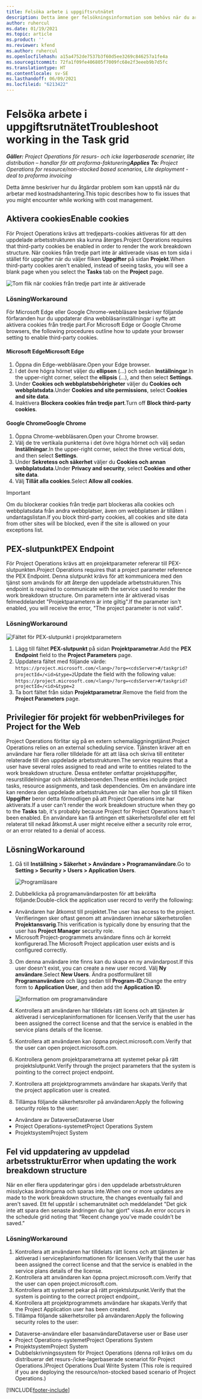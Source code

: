 ```yaml
---
title: Felsöka arbete i uppgiftsrutnätet
description: Detta ämne ger felsökningsinformation som behövs när du arbetar i uppgiftsrutnätet.
author: ruhercul
ms.date: 01/19/2021
ms.topic: article
ms.product: ''
ms.reviewer: kfend
ms.author: ruhercul
ms.openlocfilehash: a15a4752de7537b3f60d5ee3269c846257a1fe4a
ms.sourcegitcommit: 72fa1f09fe406805f7009fc68e2f3eeeb9b7d5fc
ms.translationtype: HT
ms.contentlocale: sv-SE
ms.lasthandoff: 06/09/2021
ms.locfileid: "6213422"
---
```

# <a name="troubleshoot-working-in-the-task-grid"></a><span data-ttu-id="e149c-103">Felsöka arbete i uppgiftsrutnätet</span><span class="sxs-lookup"><span data-stu-id="e149c-103">Troubleshoot working in the Task grid</span></span> 

<span data-ttu-id="e149c-104">_**Gäller:** Project Operations för resurs- och icke lagerbaserade scenarier, lite distribution – handlar för att proforma-fakturering_</span><span class="sxs-lookup"><span data-stu-id="e149c-104">_**Applies To:** Project Operations for resource/non-stocked based scenarios, Lite deployment - deal to proforma invoicing_</span></span>

<span data-ttu-id="e149c-105">Detta ämne beskriver hur du åtgärdar problem som kan uppstå när du arbetar med kostnadshantering.</span><span class="sxs-lookup"><span data-stu-id="e149c-105">This topic describes how to fix issues that you might encounter while working with cost management.</span></span>

## <a name="enable-cookies"></a><span data-ttu-id="e149c-106">Aktivera cookies</span><span class="sxs-lookup"><span data-stu-id="e149c-106">Enable cookies</span></span>

<span data-ttu-id="e149c-107">För Project Operations krävs att tredjeparts-cookies aktiveras för att den uppdelade arbetsstrukturen ska kunna återges.</span><span class="sxs-lookup"><span data-stu-id="e149c-107">Project Operations requires that third-party cookies be enabled in order to render the work breakdown structure.</span></span> <span data-ttu-id="e149c-108">När cookies från tredje part inte är aktiverade visas en tom sida i stället för uppgifter när du väljer fliken **Uppgifter** på sidan **Projekt**.</span><span class="sxs-lookup"><span data-stu-id="e149c-108">When third-party cookies aren't enabled, instead of seeing tasks, you will see a blank page when you select the **Tasks** tab on the **Project** page.</span></span>

![Tom flik när cookies från tredje part inte är aktiverade](media/blankschedule.png)


### <a name="workaround"></a><span data-ttu-id="e149c-110">Lösning</span><span class="sxs-lookup"><span data-stu-id="e149c-110">Workaround</span></span>
<span data-ttu-id="e149c-111">För Microsoft Edge eller Google Chrome-webbläsare beskriver följande förfaranden hur du uppdaterar dina webbläsarinställningar i syfte att aktivera cookies från tredje part.</span><span class="sxs-lookup"><span data-stu-id="e149c-111">For Microsoft Edge or Google Chrome browsers, the following procedures outline how to update your browser setting to enable third-party cookies.</span></span>

#### <a name="microsoft-edge"></a><span data-ttu-id="e149c-112">Microsoft Edge</span><span class="sxs-lookup"><span data-stu-id="e149c-112">Microsoft Edge</span></span>

1. <span data-ttu-id="e149c-113">Öppna din Edge-webbläsare.</span><span class="sxs-lookup"><span data-stu-id="e149c-113">Open your Edge browser.</span></span>
2. <span data-ttu-id="e149c-114">I det övre högra hörnet väljer du **ellipsen** (...) och sedan **Inställningar**.</span><span class="sxs-lookup"><span data-stu-id="e149c-114">In the upper-right corner, select the **ellipsis** (...), and then select **Settings**.</span></span>
3. <span data-ttu-id="e149c-115">Under **Cookies och webbplatsbehörigheter** väljer du **Cookies och webbplatsdata**.</span><span class="sxs-lookup"><span data-stu-id="e149c-115">Under **Cookies and site permissions**, select **Cookies and site data**.</span></span>
4. <span data-ttu-id="e149c-116">Inaktivera **Blockera cookies från tredje part**.</span><span class="sxs-lookup"><span data-stu-id="e149c-116">Turn off **Block third-party cookies**.</span></span>

#### <a name="google-chrome"></a><span data-ttu-id="e149c-117">Google Chrome</span><span class="sxs-lookup"><span data-stu-id="e149c-117">Google Chrome</span></span>

1. <span data-ttu-id="e149c-118">Öppna Chrome-webbläsaren.</span><span class="sxs-lookup"><span data-stu-id="e149c-118">Open your Chrome browser.</span></span>
2. <span data-ttu-id="e149c-119">Välj de tre vertikala punkterna i det övre högra hörnet och välj sedan **Inställningar**.</span><span class="sxs-lookup"><span data-stu-id="e149c-119">In the upper-right corner, select the three vertical dots, and then select **Settings**.</span></span>
3. <span data-ttu-id="e149c-120">Under **Sekretess och säkerhet** väljer du **Cookies och annan webbplatsdata**.</span><span class="sxs-lookup"><span data-stu-id="e149c-120">Under **Privacy and security**, select **Cookies and other site data**.</span></span>
4. <span data-ttu-id="e149c-121">Välj **Tillåt alla cookies**.</span><span class="sxs-lookup"><span data-stu-id="e149c-121">Select **Allow all cookies**.</span></span>

> [!IMPORTANT]
> <span data-ttu-id="e149c-122">Om du blockerar cookies från tredje part blockeras alla cookies och webbplatsdata från andra webbplatser, även om webbplatsen är tillåten i undantagslistan.</span><span class="sxs-lookup"><span data-stu-id="e149c-122">If you block third-party cookies, all cookies and site data from other sites will be blocked, even if the site is allowed on your exceptions list.</span></span>

## <a name="pex-endpoint"></a><span data-ttu-id="e149c-123">PEX-slutpunkt</span><span class="sxs-lookup"><span data-stu-id="e149c-123">PEX Endpoint</span></span>

<span data-ttu-id="e149c-124">För Project Operations krävs att en projektparameter refererar till PEX-slutpunkten.</span><span class="sxs-lookup"><span data-stu-id="e149c-124">Project Operations requires that a project parameter reference the PEX Endpoint.</span></span> <span data-ttu-id="e149c-125">Denna slutpunkt krävs för att kommunicera med den tjänst som används för att återge den uppdelade arbetsstrukturen.</span><span class="sxs-lookup"><span data-stu-id="e149c-125">This endpoint is required to communicate with the service used to render the work breakdown structure.</span></span> <span data-ttu-id="e149c-126">Om parametern inte är aktiverad visas felmeddelandet "Projektparametern är inte giltig".</span><span class="sxs-lookup"><span data-stu-id="e149c-126">If the parameter isn't enabled, you will receive the error, "The project parameter is not valid".</span></span> 

### <a name="workaround"></a><span data-ttu-id="e149c-127">Lösning</span><span class="sxs-lookup"><span data-stu-id="e149c-127">Workaround</span></span>
 ![Fältet för PEX-slutpunkt i projektparametern](media/projectparameter.png)

1. <span data-ttu-id="e149c-129">Lägg till fältet **PEX-slutpunkt** på sidan **Projektparametrar**.</span><span class="sxs-lookup"><span data-stu-id="e149c-129">Add the **PEX Endpoint** field to the **Project Parameters** page.</span></span>
2. <span data-ttu-id="e149c-130">Uppdatera fältet med följande värde: `https://project.microsoft.com/<lang>/?org=<cdsServer>#/taskgrid?projectId=/<id>&type=2`</span><span class="sxs-lookup"><span data-stu-id="e149c-130">Update the field with the following value: `https://project.microsoft.com/<lang>/?org=<cdsServer>#/taskgrid?projectId=/<id>&type=2`</span></span>
3. <span data-ttu-id="e149c-131">Ta bort fältet från sidan **Projektparametrar**.</span><span class="sxs-lookup"><span data-stu-id="e149c-131">Remove the field from the **Project Parameters** page.</span></span>

## <a name="privileges-for-project-for-the-web"></a><span data-ttu-id="e149c-132">Privilegier för projekt för webben</span><span class="sxs-lookup"><span data-stu-id="e149c-132">Privileges for Project for the Web</span></span>

<span data-ttu-id="e149c-133">Project Operations förlitar sig på en extern schemaläggningstjänst.</span><span class="sxs-lookup"><span data-stu-id="e149c-133">Project Operations relies on an external scheduling service.</span></span> <span data-ttu-id="e149c-134">Tjänsten kräver att en användare har flera roller tilldelade för att att läsa och skriva till entiteter relaterade till den uppdelade arbetsstrukturen.</span><span class="sxs-lookup"><span data-stu-id="e149c-134">The service requires that a user have several roles assigned to read and write to entities related to the work breakdown structure.</span></span> <span data-ttu-id="e149c-135">Dessa entiteter omfattar projektuppgifter, resurstilldelningar och aktivitetsberoenden.</span><span class="sxs-lookup"><span data-stu-id="e149c-135">These entities include project tasks, resource assignments, and task dependencies.</span></span> <span data-ttu-id="e149c-136">Om en användare inte kan rendera den uppdelade arbetsstrukturen när han eller hon går till fliken **Uppgifter** beror detta förmodligen på att Project Operations inte har aktiverats.</span><span class="sxs-lookup"><span data-stu-id="e149c-136">If a user can't render the work breakdown structure when they go to the **Tasks** tab, it's probably because Project for Project Operations hasn't been enabled.</span></span> <span data-ttu-id="e149c-137">En användare kan få antingen ett säkerhetsrollsfel eller ett fel relaterat till nekad åtkomst.</span><span class="sxs-lookup"><span data-stu-id="e149c-137">A user might receive either a security role error, or an error related to a denial of access.</span></span>


## <a name="workaround"></a><span data-ttu-id="e149c-138">Lösning</span><span class="sxs-lookup"><span data-stu-id="e149c-138">Workaround</span></span>

1. <span data-ttu-id="e149c-139">Gå till **Inställning > Säkerhet > Användare > Programanvändare**.</span><span class="sxs-lookup"><span data-stu-id="e149c-139">Go to **Setting > Security > Users > Application Users**.</span></span>  

   ![Programläsare](media/applicationuser.jpg)
   
2. <span data-ttu-id="e149c-141">Dubbelklicka på programanvändarposten för att bekräfta följande:</span><span class="sxs-lookup"><span data-stu-id="e149c-141">Double-click the application user record to verify the following:</span></span>

 - <span data-ttu-id="e149c-142">Användaren har åtkomst till projektet.</span><span class="sxs-lookup"><span data-stu-id="e149c-142">The user has access to the project.</span></span> <span data-ttu-id="e149c-143">Verifieringen sker oftast genom att användaren innehar säkerhetsrollen **Projektansvarig**.</span><span class="sxs-lookup"><span data-stu-id="e149c-143">This verification is typically done by ensuring that the user has **Project Manager** security role.</span></span>
 - <span data-ttu-id="e149c-144">Microsoft Project-programmets användare finns och är korrekt konfigurerad.</span><span class="sxs-lookup"><span data-stu-id="e149c-144">The Microsoft Project application user exists and is configured correctly.</span></span>
 
3. <span data-ttu-id="e149c-145">Om denna användare inte finns kan du skapa en ny användarpost.</span><span class="sxs-lookup"><span data-stu-id="e149c-145">If this user doesn't exist, you can create a new user record.</span></span> <span data-ttu-id="e149c-146">Välj **Ny användare**.</span><span class="sxs-lookup"><span data-stu-id="e149c-146">Select **New Users**.</span></span> <span data-ttu-id="e149c-147">Ändra postformuläret till **Programanvändare** och lägg sedan till **Program-ID**.</span><span class="sxs-lookup"><span data-stu-id="e149c-147">Change the entry form to **Application User**, and then add the **Application ID**.</span></span>

   ![Information om programanvändare](media/applicationuserdetails.jpg)

4. <span data-ttu-id="e149c-149">Kontrollera att användaren har tilldelats rätt licens och att tjänsten är aktiverad i serviceplaninformationen för licensen.</span><span class="sxs-lookup"><span data-stu-id="e149c-149">Verify that the user has been assigned the correct license and that the service is enabled in the service plans details of the license.</span></span>
5. <span data-ttu-id="e149c-150">Kontrollera att användaren kan öppna project.microsoft.com.</span><span class="sxs-lookup"><span data-stu-id="e149c-150">Verify that the user can open project.microsoft.com.</span></span>
6. <span data-ttu-id="e149c-151">Kontrollera genom projektparametrarna att systemet pekar på rätt projektslutpunkt.</span><span class="sxs-lookup"><span data-stu-id="e149c-151">Verify through the project parameters that the system is pointing to the correct project endpoint.</span></span>
7. <span data-ttu-id="e149c-152">Kontrollera att projektprogrammets användare har skapats.</span><span class="sxs-lookup"><span data-stu-id="e149c-152">Verify that the project application user is created.</span></span>
8. <span data-ttu-id="e149c-153">Tillämpa följande säkerhetsroller på användaren:</span><span class="sxs-lookup"><span data-stu-id="e149c-153">Apply the following security roles to the user:</span></span>

  - <span data-ttu-id="e149c-154">Användare av Dataverse</span><span class="sxs-lookup"><span data-stu-id="e149c-154">Dataverse User</span></span>
  - <span data-ttu-id="e149c-155">Project Operations-systemet</span><span class="sxs-lookup"><span data-stu-id="e149c-155">Project Operations System</span></span>
  - <span data-ttu-id="e149c-156">Projektsystem</span><span class="sxs-lookup"><span data-stu-id="e149c-156">Project System</span></span>

## <a name="error-when-updating-the-work-breakdown-structure"></a><span data-ttu-id="e149c-157">Fel vid uppdatering av uppdelad arbetsstruktur</span><span class="sxs-lookup"><span data-stu-id="e149c-157">Error when updating the work breakdown structure</span></span>

<span data-ttu-id="e149c-158">När en eller flera uppdateringar görs i den uppdelade arbetsstrukturen misslyckas ändringarna och sparas inte.</span><span class="sxs-lookup"><span data-stu-id="e149c-158">When one or more updates are made to the work breakdown structure, the changes eventually fail and aren't saved.</span></span> <span data-ttu-id="e149c-159">Ett fel uppstår i schemarutnätet och meddelandet "Det gick inte att spara den senaste ändringen du har gjort" visas.</span><span class="sxs-lookup"><span data-stu-id="e149c-159">An error occurs in the schedule grid noting that “Recent change you’ve made couldn’t be saved.”</span></span>

### <a name="workaround"></a><span data-ttu-id="e149c-160">Lösning</span><span class="sxs-lookup"><span data-stu-id="e149c-160">Workaround</span></span>

1. <span data-ttu-id="e149c-161">Kontrollera att användaren har tilldelats rätt licens och att tjänsten är aktiverad i serviceplaninformationen för licensen.</span><span class="sxs-lookup"><span data-stu-id="e149c-161">Verify that the user has been assigned the correct license and that the service is enabled in the service plans details of the license.</span></span>
2. <span data-ttu-id="e149c-162">Kontrollera att användaren kan öppna project.microsoft.com.</span><span class="sxs-lookup"><span data-stu-id="e149c-162">Verify that the user can open project.microsoft.com.</span></span>
3. <span data-ttu-id="e149c-163">Kontrollera att systemet pekar på rätt projektslutpunkt.</span><span class="sxs-lookup"><span data-stu-id="e149c-163">Verify that the system is pointing to the correct project endpoint,.</span></span>
4. <span data-ttu-id="e149c-164">Kontrollera att projektprogrammets användare har skapats.</span><span class="sxs-lookup"><span data-stu-id="e149c-164">Verify that the Project Application user has been created.</span></span>
5. <span data-ttu-id="e149c-165">Tillämpa följande säkerhetsroller på användaren:</span><span class="sxs-lookup"><span data-stu-id="e149c-165">Apply the following security roles to the user:</span></span>
  
  - <span data-ttu-id="e149c-166">Dataverse-användare eller basanvändare</span><span class="sxs-lookup"><span data-stu-id="e149c-166">Dataverse user or Base user</span></span>
  - <span data-ttu-id="e149c-167">Project Operations-systemet</span><span class="sxs-lookup"><span data-stu-id="e149c-167">Project Operations System</span></span>
  - <span data-ttu-id="e149c-168">Projektsystem</span><span class="sxs-lookup"><span data-stu-id="e149c-168">Project System</span></span>
  - <span data-ttu-id="e149c-169">Dubbelskrivningssystem för Project Operations (denna roll krävs om du distribuerar det resurs-/icke-lagerbaserade scenariot för Project Operations.)</span><span class="sxs-lookup"><span data-stu-id="e149c-169">Project Operations Dual Write System (This role is required if you are deploying the resource/non-stocked based scenario of Project Operations.)</span></span>


[!INCLUDE[footer-include](../includes/footer-banner.md)]
